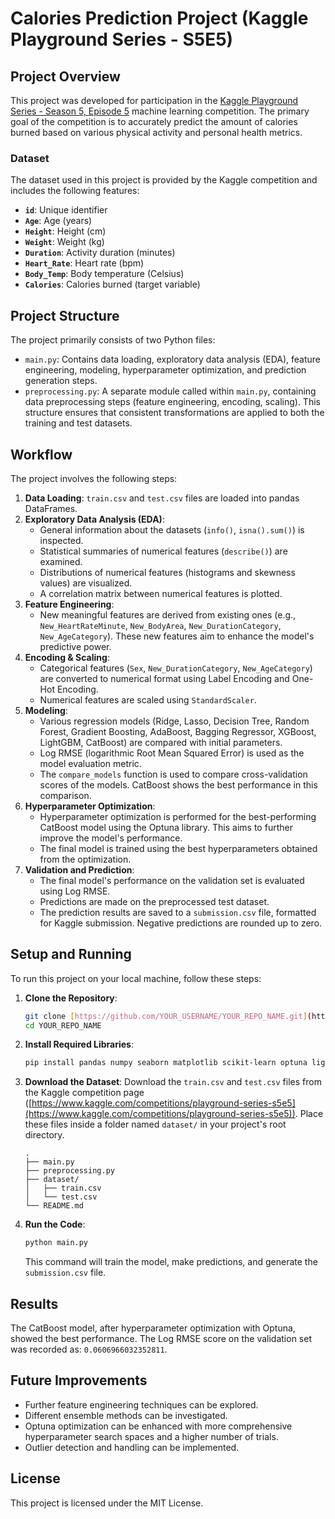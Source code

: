 # Calories Prediction Project (Kaggle Playground Series - S5E5)

## Project Overview

This project was developed for participation in the [Kaggle Playground Series - Season 5, Episode 5](https://www.kaggle.com/competitions/playground-series-s5e5) machine learning competition. The primary goal of the competition is to accurately predict the amount of calories burned based on various physical activity and personal health metrics.

### Dataset

The dataset used in this project is provided by the Kaggle competition and includes the following features:
- **`id`**: Unique identifier
- **`Age`**: Age (years)
- **`Height`**: Height (cm)
- **`Weight`**: Weight (kg)
- **`Duration`**: Activity duration (minutes)
- **`Heart_Rate`**: Heart rate (bpm)
- **`Body_Temp`**: Body temperature (Celsius)
- **`Calories`**: Calories burned (target variable)

## Project Structure

The project primarily consists of two Python files:
- `main.py`: Contains data loading, exploratory data analysis (EDA), feature engineering, modeling, hyperparameter optimization, and prediction generation steps.
- `preprocessing.py`: A separate module called within `main.py`, containing data preprocessing steps (feature engineering, encoding, scaling). This structure ensures that consistent transformations are applied to both the training and test datasets.

## Workflow

The project involves the following steps:

1.  **Data Loading**: `train.csv` and `test.csv` files are loaded into pandas DataFrames.
2.  **Exploratory Data Analysis (EDA)**:
    * General information about the datasets (`info()`, `isna().sum()`) is inspected.
    * Statistical summaries of numerical features (`describe()`) are examined.
    * Distributions of numerical features (histograms and skewness values) are visualized.
    * A correlation matrix between numerical features is plotted.
3.  **Feature Engineering**:
    * New meaningful features are derived from existing ones (e.g., `New_HeartRateMinute`, `New_BodyArea`, `New_DurationCategory`, `New_AgeCategory`). These new features aim to enhance the model's predictive power.
4.  **Encoding & Scaling**:
    * Categorical features (`Sex`, `New_DurationCategory`, `New_AgeCategory`) are converted to numerical format using Label Encoding and One-Hot Encoding.
    * Numerical features are scaled using `StandardScaler`.
5.  **Modeling**:
    * Various regression models (Ridge, Lasso, Decision Tree, Random Forest, Gradient Boosting, AdaBoost, Bagging Regressor, XGBoost, LightGBM, CatBoost) are compared with initial parameters.
    * Log RMSE (logarithmic Root Mean Squared Error) is used as the model evaluation metric.
    * The `compare_models` function is used to compare cross-validation scores of the models. CatBoost shows the best performance in this comparison.
6.  **Hyperparameter Optimization**:
    * Hyperparameter optimization is performed for the best-performing CatBoost model using the Optuna library. This aims to further improve the model's performance.
    * The final model is trained using the best hyperparameters obtained from the optimization.
7.  **Validation and Prediction**:
    * The final model's performance on the validation set is evaluated using Log RMSE.
    * Predictions are made on the preprocessed test dataset.
    * The prediction results are saved to a `submission.csv` file, formatted for Kaggle submission. Negative predictions are rounded up to zero.

## Setup and Running

To run this project on your local machine, follow these steps:

1.  **Clone the Repository**:
    ```bash
    git clone [https://github.com/YOUR_USERNAME/YOUR_REPO_NAME.git](https://github.com/YOUR_USERNAME/YOUR_REPO_NAME.git)
    cd YOUR_REPO_NAME
    ```
2.  **Install Required Libraries**:
    ```bash
    pip install pandas numpy seaborn matplotlib scikit-learn optuna lightgbm catboost xgboost
    ```
3.  **Download the Dataset**:
    Download the `train.csv` and `test.csv` files from the Kaggle competition page ([https://www.kaggle.com/competitions/playground-series-s5e5](https://www.kaggle.com/competitions/playground-series-s5e5)). Place these files inside a folder named `dataset/` in your project's root directory.
    ```
    .
    ├── main.py
    ├── preprocessing.py
    ├── dataset/
    │   ├── train.csv
    │   └── test.csv
    └── README.md
    ```
4.  **Run the Code**:
    ```bash
    python main.py
    ```
    This command will train the model, make predictions, and generate the `submission.csv` file.

## Results

The CatBoost model, after hyperparameter optimization with Optuna, showed the best performance. The Log RMSE score on the validation set was recorded as: `0.0606966032352811`.

## Future Improvements

* Further feature engineering techniques can be explored.
* Different ensemble methods can be investigated.
* Optuna optimization can be enhanced with more comprehensive hyperparameter search spaces and a higher number of trials.
* Outlier detection and handling can be implemented.

## License

This project is licensed under the MIT License.